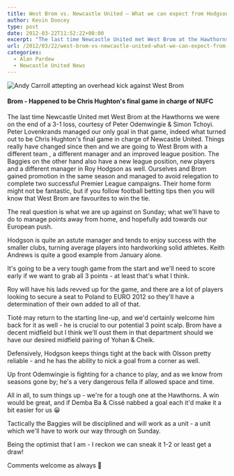 ```yaml
---
title: West Brom vs. Newcastle United – What we can expect from Hodgson’s side
author: Kevin Doocey
type: post
date: 2012-03-22T11:52:22+00:00
excerpt: "The last time Newcastle United met West Brom at the Hawthorns we were on the end of a 3-1 loss, courtesy of Peter Odemwingie & Simon Tchoyi. Andy Carroll managed.."
url: /2012/03/22/west-brom-vs-newcastle-united-what-we-can-expect-from-hodgsons-side/
categories:
  - Alan Pardew
  - Newcastle United News
---
```


![Andy Carroll attepting an overhead kick against West Brom](https://www.tynetime.com/wp-content/uploads/2012/03/Andy-Carroll-West-Brom.jpg "Andy-Carroll-West-Brom")

#### Brom - Happened to be Chris Hughton's final game in charge of NUFC

The last time Newcastle United met West Brom at the Hawthorns we were on the end of a 3-1 loss, courtesy of Peter Odemwingie & Simon Tchoyi. Peter Lovenkrands managed our only goal in that game, indeed what turned out to be Chris Hughton's final game in charge of Newcastle United. Things really have changed since then and we are going to West Brom with a different team , a different manager and an improved league position. The Baggies on the other hand also have a new league position, new players and a different manager in Roy Hodgson as well. Ourselves and Brom gained promotion in the same season and managed to avoid relegation to complete two successful Premier League campaigns. Their home form might not be fantastic, but if you follow football betting tips then you will know that West Brom are favourites to win the tie.

The real question is what we are up against on Sunday; what we'll have to do to manage points away from home, and hopefully add towards our European push.

Hodgson is quite an astute manager and tends to enjoy success with the smaller clubs, turning average players into hardworking solid athletes. Keith Andrews is quite a good example from January alone.

It's going to be a very tough game from the start and we'll need to score early if we want to grab all 3 points - at least that's what I think.

Roy will have his lads revved up for the game, and there are a lot of players looking to secure a seat to Poland to EURO 2012 so they'll have a determination of their own added to all of that.

Tioté may return to the starting line-up, and we'd certainly welcome him back for it as well - he is crucial to our potential 3 point scalp. Brom have a decent midfield but I think we'll oust them in that department should we have our desired midfield pairing of Yohan & Cheik.

Defensively, Hodgson keeps things tight at the back with Olsson pretty reliable - and he has the ability to nick a goal from a corner as well.

Up front Odemwingie is fighting for a chance to play, and as we know from seasons gone by; he's a very dangerous fella if allowed space and time.

All in all, to sum things up - we're for a tough one at the Hawthorns. A win would be great, and if Demba Ba & Cissé nabbed a goal each it'd make it a bit easier for us 😀

Tactically the Baggies will be disciplined and will work as a unit - a unit which we'll have to work our way through on Sunday.

Being the optimist that I am - I reckon we can sneak it 1-2 or least get a draw!

Comments welcome as always 🙂
